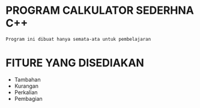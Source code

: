 # PROGRAM CALKULATOR SEDERHNA C++ 
```Program ini dibuat hanya semata-ata untuk pembelajaran```
# FITURE YANG DISEDIAKAN
* Tambahan
* Kurangan
* Perkalian
* Pembagian
